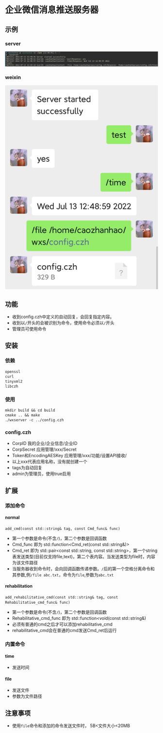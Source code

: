 # 企业微信消息推送服务器
## 示例
### server
![server](examples/wxserver-server.png)
### weixin
![weixin](examples/wxserver-weixin.png)
## 功能
- 收到config.czh中定义的自动回复，会回复指定内容。
- 收到以`/`开头的会被识别为命令，使用命令必须以`/`开头
- 管理员可使用命令
## 安装
### 依赖
```
openssl 
curl
tinyxml2
libczh
```
### 使用 
```
mkdir build && cd build 
cmake .. && make
./wxserver -c ../config.czh 
```
### config.czh
- CorpID                  我的企业/企业信息/企业ID
- CorpSecret              应用管理/xxx/Secret
- Token和EncodingAESKey   应用管理/xxx/功能/设置API接收/
- 以上xxx代表应用名称，没有就创建一个
- tags为自动回复
- admin为管理员，使用true启用
## 扩展
### 添加命令
#### normal
`add_cmd(const std::string& tag, const Cmd_func& func)`
- 第一个参数是命令(不含`/`)，第二个参数是回调函数
- Cmd_func 即为 std::function<Cmd_ret(const std::string&)>
- Cmd_ret 即为 std::pair<const std::string, const std::string>，第一个string表发送类型(目前仅支持file,text)，第二个表内容。当发送类型为file时，内容为该文件路径
- 当服务器收到命令时，会向回调函数传递参数。`/`后的第一个空格分离命令和其参数,例`/file abc.txt`，命令为`file`,参数为`abc.txt`
#### rehabilitation
`add_rehabilitative_cmd(const std::string& tag, const Rehabilitative_cmd_func& func)`
- 第一个参数是命令(不含`/`)，第二个参数是回调函数
- Rehabilitative_cmd_func 即为 std::function<void(const std::string&)
- 必须有普通的cmd之后才可以添加rehabilitative_cmd
- rehabilitative_cmd会在普通的cmd发送Cmd_ret后运行
### 内置命令
#### time 
- 发送时间
#### file
- 发送文件
- 参数为文件路径
## 注意事项
- 使用`file`命令和添加的命令发送文件时， 5B<文件大小<20MB
